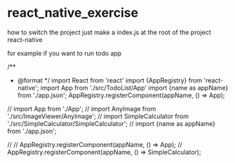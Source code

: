 # react_native_exercise

how to switch the project just make a index.js at the root of the project react-native

for example if you want to run todo app

/**
 * @format
 */
import React from 'react'
import {AppRegistry} from 'react-native';
import App from './src/TodoList/App'
import {name as appName} from './app.json';
AppRegistry.registerComponent(appName, () => App);

// import App from './App';
// import AnyImage  from './src/ImageViewer/AnyImage';
// import SimpleCalculator  from './src/SimpleCalculator/SimpleCalculator';
// import {name as appName} from './app.json';

// // AppRegistry.registerComponent(appName, () => App);
// AppRegistry.registerComponent(appName, () => SimpleCalculator);
